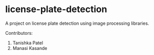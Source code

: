 # license-plate-detection

A project on license plate detection using image processing libraries.

Contributors:
1. Tanishka Patel
2. Manasi Kasande
